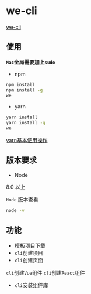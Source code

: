 # we-cli

[we-cli](https://github.com/wforguo/we-cli)

## 使用

**`Mac`全局需要加上`sudo`**

- npm

``` sh
npm install
npm install -g
we
```

- yarn

``` sh
yarn install
yarn install -g
we
```

[yarn基本使用操作](https://www.jianshu.com/p/b306a19a64ee)

## 版本要求

- Node

8.0 以上

`Node` 版本查看

```sh
node -v
```

## 功能

- 模板项目下载
- `cli`创建项目
- `cli`创建页面

`cli`创建`Vue`组件
`cli`创建`React`组件

- `cli`安装组件库

